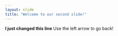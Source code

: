```yaml
---
layout: slide
title: "Welcome to our second slide!"
---
```

**I just changed this line**
Use the left arrow to go back!
